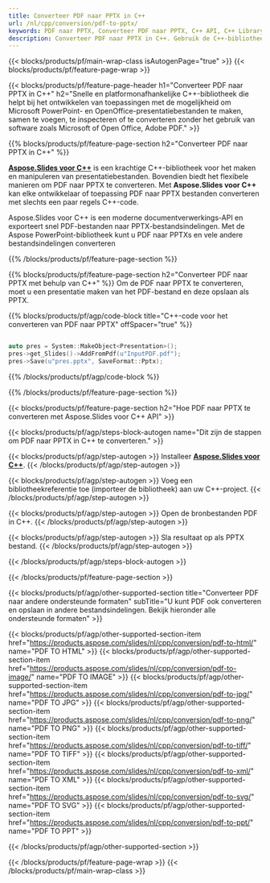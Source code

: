 ```yaml
---
title: Converteer PDF naar PPTX in C++
url: /nl/cpp/conversion/pdf-to-pptx/
keywords: PDF naar PPTX, Converteer PDF naar PPTX, C++ API, C++ Library, PDF, PPTX
description: Converteer PDF naar PPTX in C++. Gebruik de C++-bibliotheek-API om PDF-bestanden naar PPTX-bestanden te converteren
---
```


{{< blocks/products/pf/main-wrap-class isAutogenPage="true" >}}
{{< blocks/products/pf/feature-page-wrap >}}

{{< blocks/products/pf/feature-page-header h1="Converteer PDF naar PPTX in C++" h2="Snelle en platformonafhankelijke C++-bibliotheek die helpt bij het ontwikkelen van toepassingen met de mogelijkheid om Microsoft PowerPoint- en OpenOffice-presentatiebestanden te maken, samen te voegen, te inspecteren of te converteren zonder het gebruik van software zoals Microsoft of Open Office, Adobe PDF." >}}

{{% blocks/products/pf/feature-page-section h2="Converteer PDF naar PPTX in C++" %}}

[**Aspose.Slides voor C++**](https://products.aspose.com/slides/nl/cpp/) is een krachtige C++-bibliotheek voor het maken en manipuleren van presentatiebestanden. Bovendien biedt het flexibele manieren om PDF naar PPTX te converteren. Met **Aspose.Slides voor C++** kan elke ontwikkelaar of toepassing PDF naar PPTX bestanden converteren met slechts een paar regels C++-code.

Aspose.Slides voor C++ is een moderne documentverwerkings-API en exporteert snel PDF-bestanden naar PPTX-bestandsindelingen. Met de Aspose PowerPoint-bibliotheek kunt u PDF naar PPTXs en vele andere bestandsindelingen converteren

{{% /blocks/products/pf/feature-page-section %}}

{{% blocks/products/pf/feature-page-section  h2="Converteer PDF naar PPTX met behulp van C++" %}}
Om de PDF naar PPTX te converteren, moet u een presentatie maken van het PDF-bestand en deze opslaan als PPTX.

{{% blocks/products/pf/agp/code-block title="C++-code voor het converteren van PDF naar PPTX" offSpacer="true" %}}

```cpp

auto pres = System::MakeObject<Presentation>();
pres->get_Slides()->AddFromPdf(u"InputPDF.pdf");
pres->Save(u"pres.pptx", SaveFormat::Pptx);

```


{{% /blocks/products/pf/agp/code-block %}}

{{% /blocks/products/pf/feature-page-section %}}

{{< blocks/products/pf/feature-page-section  h2="Hoe PDF naar PPTX te converteren met Aspose.Slides voor C++ API" >}}

{{< blocks/products/pf/agp/steps-block-autogen name="Dit zijn de stappen om PDF naar PPTX in C++ te converteren." >}}

{{< blocks/products/pf/agp/step-autogen >}}
Installeer [**Aspose.Slides voor C++**](https://products.aspose.com/slides/nl/cpp/).
{{< /blocks/products/pf/agp/step-autogen >}}

{{< blocks/products/pf/agp/step-autogen >}}
Voeg een bibliotheekreferentie toe (importeer de bibliotheek) aan uw C++-project.
{{< /blocks/products/pf/agp/step-autogen >}}

{{< blocks/products/pf/agp/step-autogen >}}
Open de bronbestanden PDF in C++.
{{< /blocks/products/pf/agp/step-autogen >}}

{{< blocks/products/pf/agp/step-autogen >}}
Sla resultaat op als PPTX bestand.
{{< /blocks/products/pf/agp/step-autogen >}}

{{< /blocks/products/pf/agp/steps-block-autogen >}}

{{< /blocks/products/pf/feature-page-section >}}

{{< blocks/products/pf/agp/other-supported-section title="Converteer PDF naar andere ondersteunde formaten" subTitle="U kunt PDF ook converteren en opslaan in andere bestandsindelingen. Bekijk hieronder alle ondersteunde formaten" >}}

{{< blocks/products/pf/agp/other-supported-section-item href="https://products.aspose.com/slides/nl/cpp/conversion/pdf-to-html/" name="PDF TO HTML" >}}
{{< blocks/products/pf/agp/other-supported-section-item href="https://products.aspose.com/slides/nl/cpp/conversion/pdf-to-image/" name="PDF TO IMAGE" >}}
{{< blocks/products/pf/agp/other-supported-section-item href="https://products.aspose.com/slides/nl/cpp/conversion/pdf-to-jpg/" name="PDF TO JPG" >}}
{{< blocks/products/pf/agp/other-supported-section-item href="https://products.aspose.com/slides/nl/cpp/conversion/pdf-to-png/" name="PDF TO PNG" >}}
{{< blocks/products/pf/agp/other-supported-section-item href="https://products.aspose.com/slides/nl/cpp/conversion/pdf-to-tiff/" name="PDF TO TIFF" >}}
{{< blocks/products/pf/agp/other-supported-section-item href="https://products.aspose.com/slides/nl/cpp/conversion/pdf-to-xml/" name="PDF TO XML" >}}
{{< blocks/products/pf/agp/other-supported-section-item href="https://products.aspose.com/slides/nl/cpp/conversion/pdf-to-svg/" name="PDF TO SVG" >}}
{{< blocks/products/pf/agp/other-supported-section-item href="https://products.aspose.com/slides/nl/cpp/conversion/pdf-to-ppt/" name="PDF TO PPT" >}}


{{< /blocks/products/pf/agp/other-supported-section >}}

{{< /blocks/products/pf/feature-page-wrap >}}
{{< /blocks/products/pf/main-wrap-class >}}